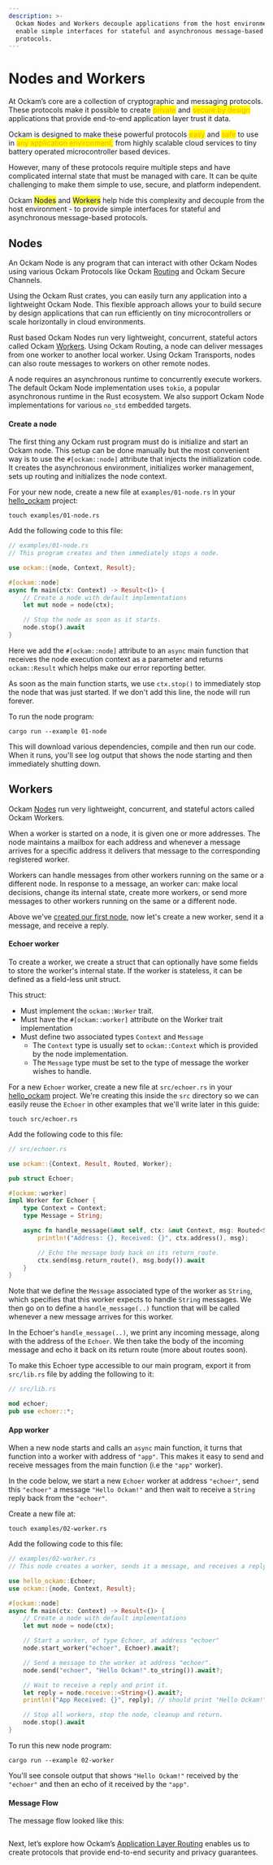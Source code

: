 ```yaml
---
description: >-
  Ockam Nodes and Workers decouple applications from the host environment and
  enable simple interfaces for stateful and asynchronous message-based
  protocols.
---
```


# Nodes and Workers

At Ockam’s core are a collection of cryptographic and messaging protocols. These protocols make it possible to create <mark style="color:orange;">private</mark> and <mark style="color:orange;">secure by design</mark> applications that provide end-to-end application layer trust it data.

Ockam is designed to make these powerful protocols <mark style="color:orange;">easy</mark> and <mark style="color:orange;">safe</mark> to use in <mark style="color:orange;">any application environment,</mark> from highly scalable cloud services to tiny battery operated microcontroller based devices.

However, many of these protocols require multiple steps and have complicated internal state that must be managed with care. It can be quite challenging to make them simple to use, secure, and platform independent.

Ockam <mark style="color:blue;">Nodes</mark> and <mark style="color:blue;">Workers</mark> help hide this complexity and decouple from the host environment - to provide simple interfaces for stateful and asynchronous message-based protocols.

## Nodes

An Ockam Node is any program that can interact with other Ockam Nodes using various Ockam Protocols like Ockam [Routing](routing.md) and Ockam Secure Channels.

Using the Ockam Rust crates, you can easily turn any application into a lightweight Ockam Node. This flexible approach allows your to build secure by design applications that can run efficiently on tiny microcontrollers or scale horizontally in cloud environments.

Rust based Ockam Nodes run very lightweight, concurrent, stateful actors called Ockam [Workers](nodes.md#workers). Using Ockam Routing, a node can deliver messages from one worker to another local worker. Using Ockam Transports, nodes can also route messages to workers on other remote nodes.

A node requires an asynchronous runtime to concurrently execute workers. The default Ockam Node implementation uses `tokio`, a popular asynchronous runtime in the Rust ecosystem. We also support Ockam Node implementations for various `no_std` embedded targets.

#### Create a node

The first thing any Ockam rust program must do is initialize and start an Ockam node. This setup can be done manually but the most convenient way is to use the `#[ockam::node]` attribute that injects the initialization code. It creates the asynchronous environment, initializes worker management, sets up routing and initializes the node context.

For your new node, create a new file at `examples/01-node.rs` in your [hello\_ockam](README.md) project:

```
touch examples/01-node.rs
```

Add the following code to this file:

```rust
// examples/01-node.rs
// This program creates and then immediately stops a node.

use ockam::{node, Context, Result};

#[ockam::node]
async fn main(ctx: Context) -> Result<()> {
    // Create a node with default implementations
    let mut node = node(ctx);

    // Stop the node as soon as it starts.
    node.stop().await
}
```

Here we add the `#[ockam::node]` attribute to an `async` main function that receives the node execution context as a parameter and returns `ockam::Result` which helps make our error reporting better.

As soon as the main function starts, we use `ctx.stop()` to immediately stop the node that was just started. If we don't add this line, the node will run forever.

To run the node program:

```
cargo run --example 01-node
```

This will download various dependencies, compile and then run our code. When it runs, you'll see log output that shows the node starting and then immediately shutting down.

## Workers

Ockam [Nodes](nodes.md#node) run very lightweight, concurrent, and stateful actors called Ockam Workers.

When a worker is started on a node, it is given one or more addresses. The node maintains a mailbox for each address and whenever a message arrives for a specific address it delivers that message to the corresponding registered worker.

Workers can handle messages from other workers running on the same or a different node. In response to a message, an worker can: make local decisions, change its internal state, create more workers, or send more messages to other workers running on the same or a different node.

Above we've [created our first node](nodes.md#create-a-node), now let's create a new worker, send it a message, and receive a reply.

#### **Echoer worker**

To create a worker, we create a struct that can optionally have some fields to store the worker's internal state. If the worker is stateless, it can be defined as a field-less unit struct.

This struct:

* Must implement the `ockam::Worker` trait.
* Must have the `#[ockam::worker]` attribute on the Worker trait implementation
* Must define two associated types `Context` and `Message`
  * The `Context` type is usually set to `ockam::Context` which is provided by the node implementation.
  * The `Message` type must be set to the type of message the worker wishes to handle.

For a new `Echoer` worker, create a new file at `src/echoer.rs` in your [hello\_ockam](https://github.com/build-trust/ockam/blob/develop/documentation/guides/rust/#setup) project. We're creating this inside the `src` directory so we can easily reuse the `Echoer` in other examples that we'll write later in this guide:

```
touch src/echoer.rs
```

Add the following code to this file:

```rust
// src/echoer.rs

use ockam::{Context, Result, Routed, Worker};

pub struct Echoer;

#[ockam::worker]
impl Worker for Echoer {
    type Context = Context;
    type Message = String;

    async fn handle_message(&mut self, ctx: &mut Context, msg: Routed<String>) -> Result<()> {
        println!("Address: {}, Received: {}", ctx.address(), msg);

        // Echo the message body back on its return_route.
        ctx.send(msg.return_route(), msg.body()).await
    }
}
```

Note that we define the `Message` associated type of the worker as `String`, which specifies that this worker expects to handle `String` messages. We then go on to define a `handle_message(..)` function that will be called whenever a new message arrives for this worker.

In the Echoer's `handle_message(..)`, we print any incoming message, along with the address of the `Echoer`. We then take the body of the incoming message and echo it back on its return route (more about routes soon).

To make this Echoer type accessible to our main program, export it from `src/lib.rs` file by adding the following to it:

```rust
// src/lib.rs

mod echoer;
pub use echoer::*;
```

#### App worker

When a new node starts and calls an `async` main function, it turns that function into a worker with address of `"app"`. This makes it easy to send and receive messages from the main function (i.e the `"app"` worker).

In the code below, we start a new `Echoer` worker at address `"echoer"`, send this `"echoer"` a message `"Hello Ockam!"` and then wait to receive a `String` reply back from the `"echoer"`.

Create a new file at:

```
touch examples/02-worker.rs
```

Add the following code to this file:

```rust
// examples/02-worker.rs
// This node creates a worker, sends it a message, and receives a reply.

use hello_ockam::Echoer;
use ockam::{node, Context, Result};

#[ockam::node]
async fn main(ctx: Context) -> Result<()> {
    // Create a node with default implementations
    let mut node = node(ctx);

    // Start a worker, of type Echoer, at address "echoer"
    node.start_worker("echoer", Echoer).await?;

    // Send a message to the worker at address "echoer".
    node.send("echoer", "Hello Ockam!".to_string()).await?;

    // Wait to receive a reply and print it.
    let reply = node.receive::<String>().await?;
    println!("App Received: {}", reply); // should print "Hello Ockam!"

    // Stop all workers, stop the node, cleanup and return.
    node.stop().await
}
```

To run this new node program:

```
cargo run --example 02-worker
```

You'll see console output that shows `"Hello Ockam!"` received by the `"echoer"` and then an echo of it received by the `"app"`.

#### Message Flow

The message flow looked like this:

<figure><img src="../../../diagrams/plantuml/simple/simple.001.jpeg" alt=""><figcaption></figcaption></figure>

Next, let’s explore how Ockam’s [Application Layer Routing](routing.md) enables us to create protocols that provide end-to-end security and privacy guarantees.
